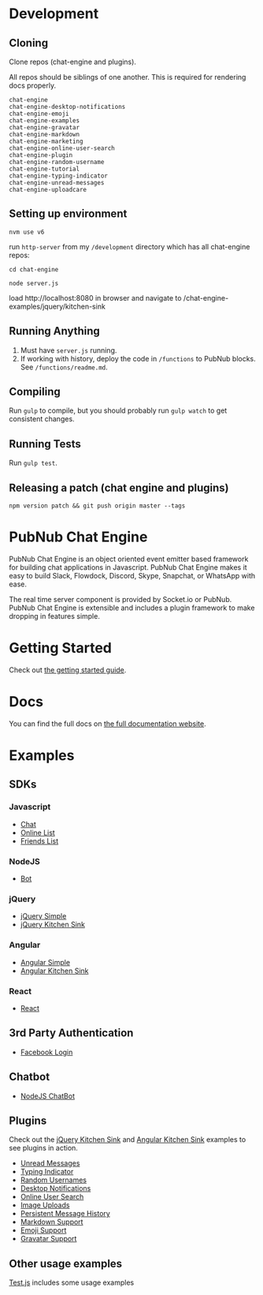 # Development

## Cloning

Clone repos (chat-engine and plugins).

All repos should be siblings of one another. This is required for rendering docs
properly.

```
chat-engine
chat-engine-desktop-notifications
chat-engine-emoji
chat-engine-examples
chat-engine-gravatar
chat-engine-markdown
chat-engine-marketing
chat-engine-online-user-search
chat-engine-plugin
chat-engine-random-username
chat-engine-tutorial
chat-engine-typing-indicator
chat-engine-unread-messages
chat-engine-uploadcare
```

## Setting up environment

```
nvm use v6
```

run ```http-server``` from my ```/development``` directory which has all chat-engine repos:


```cd chat-engine```

```node server.js```

load http://localhost:8080 in browser and navigate to /chat-engine-examples/jquery/kitchen-sink


## Running Anything

1. Must have ```server.js``` running.
2. If working with history, deploy the code in ```/functions``` to PubNub blocks. See ```/functions/readme.md```.

## Compiling

Run ```gulp``` to compile, but you should probably run ```gulp watch``` to get consistent changes.

## Running Tests

Run ```gulp test```.

## Releasing a patch (chat engine and plugins)

```
npm version patch && git push origin master --tags
```


# PubNub Chat Engine

PubNub Chat Engine is an object oriented event emitter based framework for building chat applications in Javascript. PubNub Chat Engine makes it easy to build Slack, Flowdock, Discord, Skype, Snapchat, or WhatsApp with ease.

The real time server component is provided by Socket.io or PubNub. PubNub Chat Engine is extensible and includes a plugin framework to make dropping in features simple.

# Getting Started

Check out [the getting started guide](https://github.com/pubnub/chat-engine/tree/master/getting-started.md).

#   Docs

You can find the full docs on [the full documentation website](https://chat-engine-docs.surge.sh/docs/).

# Examples

## SDKs

### Javascript

* [Chat](https://github.com/pubnub/chat-engine-examples/blob/master/javascript/chat.html)
* [Online List](https://github.com/pubnub/chat-engine-examples/blob/master/javascript/online-list.html)
* [Friends List](https://github.com/pubnub/chat-engine-examples/blob/master/javascript/friends-list.html)

### NodeJS

* [Bot](https://github.com/pubnub/chat-engine-examples/tree/master/nodejs)

### jQuery

* [jQuery Simple](https://github.com/pubnub/chat-engine-examples/tree/master/jquery/simple)
* [jQuery Kitchen Sink](https://github.com/pubnub/chat-engine-examples/tree/master/jquery/kitchen-sink)

### Angular

* [Angular Simple](https://github.com/pubnub/chat-engine-examples/tree/master/angular/simple)
* [Angular Kitchen Sink](https://github.com/pubnub/chat-engine-examples/tree/master/angular/flowtron)

### React

* [React](https://github.com/pubnub/chat-engine-examples/tree/master/react)

## 3rd Party Authentication

* [Facebook Login](https://github.com/pubnub/chat-engine-examples/blob/master/javascript/facebook-login.html)

## Chatbot

* [NodeJS ChatBot](https://pubnub.github.io/chat-engine/examples/bot.js)

## Plugins

Check out the [jQuery Kitchen Sink](https://github.com/pubnub/chat-engine-examples/tree/master/jquery/kitchen-sink) and [Angular Kitchen Sink](https://github.com/pubnub/chat-engine-examples/tree/master/angular/flowtron) examples to see plugins in action.

- [Unread Messages](https://github.com/pubnub/chat-engine-unread-messages)
- [Typing Indicator](https://github.com/pubnub/chat-engine-typing-indicator)
- [Random Usernames](https://github.com/pubnub/chat-engine-random-username)
- [Desktop Notifications](https://github.com/pubnub/chat-engine-desktop-notifications)
- [Online User Search](https://github.com/pubnub/chat-engine-online-user-search)
- [Image Uploads](https://github.com/pubnub/chat-engine-uploadcare)
- [Persistent Message History](https://github.com/pubnub/chat-engine-history)
- [Markdown Support](https://github.com/pubnub/chat-engine-markdown)
- [Emoji Support](https://github.com/pubnub/chat-engine-emoji)
- [Gravatar Support](https://github.com/pubnub/chat-engine-gravatar)

## Other usage examples

[Test.js](test.js) includes some usage examples
